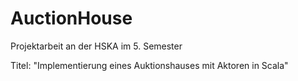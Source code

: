 AuctionHouse
============

Projektarbeit an der HSKA im 5. Semester

Titel: "Implementierung eines Auktionshauses mit Aktoren in Scala"
